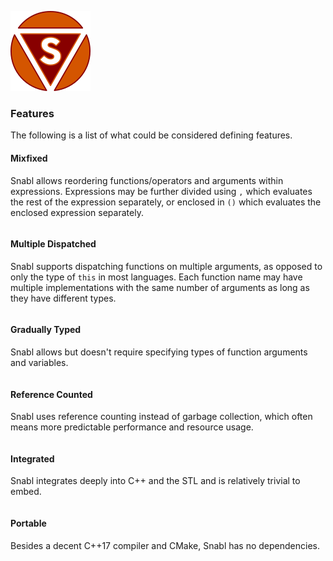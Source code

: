 ![Logo](logo.png?raw=true)

### Features
The following is a list of what could be considered defining features.

#### Mixfixed
Snabl allows reordering functions/operators and arguments within expressions. Expressions may be further divided using ```,``` which evaluates the rest of the expression separately, or enclosed in ```()``` which evaluates the enclosed expression separately.

```
```

#### Multiple Dispatched
Snabl supports dispatching functions on multiple arguments, as opposed to only the type of ```this``` in most languages. Each function name may have multiple implementations with the same number of arguments as long as they have different types.

```
```

#### Gradually Typed
Snabl allows but doesn't require specifying types of function arguments and variables.

```
```

#### Reference Counted
Snabl uses reference counting instead of garbage collection, which often means more predictable performance and resource usage.

```
```

#### Integrated
Snabl integrates deeply into C++ and the STL and is relatively trivial to embed.

```
```

#### Portable
Besides a decent C++17 compiler and CMake, Snabl has no dependencies.

```
```